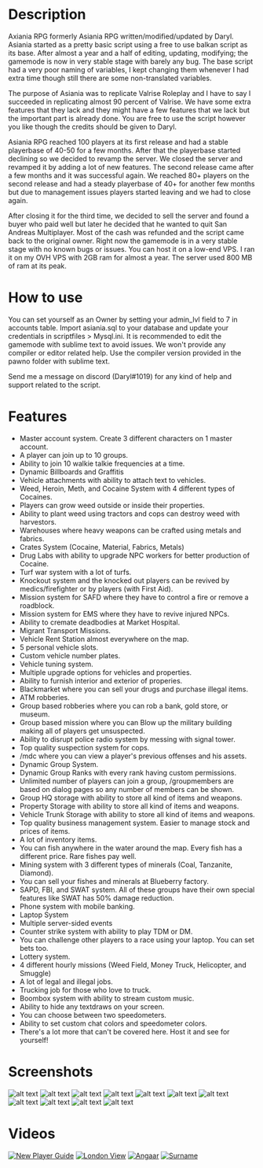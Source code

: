 
# Description

Axiania RPG formerly Asiania RPG written/modified/updated by Daryl. Asiania started as a pretty basic script
using a free to use balkan script as its base. After almost a year and a half of editing, updating, modifying;
the gamemode is now in very stable stage with barely any bug. The base script had a very poor naming
of variables, I kept changing them whenever I had extra time though still there are some non-translated variables.

The purpose of Asiania was to replicate Valrise Roleplay and I have to say I succeeded in replicating
almost 90 percent of Valrise. We have some extra features that they lack and they might have a few features that
we lack but the important part is already done. You are free to use the script however you like though the credits
should be given to Daryl.

Asiania RPG reached 100 players at its first release and had a stable playerbase of 40-50 for a few months. After that
the playerbase started declining so we decided to revamp the server. We closed the server and revamped it by adding
a lot of new features. The second release came after a few months and it was successful again. We reached 80+ players
on the second release and had a steady playerbase of 40+ for another few months but due to management issues players
started leaving and we had to close again.

After closing it for the third time, we decided to sell the server and found a buyer who paid well but later he decided 
that he wanted to quit San Andreas Multiplayer. Most of the cash was refunded and the script came back to the
original owner. Right now the gamemode is in a very stable stage with no known bugs or issues. You can host it
on a low-end VPS. I ran it on my OVH VPS with 2GB ram for almost a year. The server used 800 MB of ram at its peak.

# How to use

You can set yourself as an Owner by setting your admin_lvl field to 7 in accounts table. Import asiania.sql to your database and update your credentials 
in scriptfiles > Mysql.ini. It is recommended to edit the gamemode with sublime text to avoid issues. We won't provide
any compiler or editor related help. Use the compiler version provided in the pawno folder with sublime text.

Send me a message on discord (Daryl#1019) for any kind of help and support related to the script.

# Features

- Master account system. Create 3 different characters on 1 master account.
- A player can join up to 10 groups.
- Ability to join 10 walkie talkie frequencies at a time.
- Dynamic Billboards and Graffitis
- Vehicle attachments with ability to attach text to vehicles.
- Weed, Heroin, Meth, and Cocaine System with 4 different types of Cocaines.
- Players can grow weed outside or inside their properties.
- Ability to plant weed using tractors and cops can destroy weed with harvestors.
- Warehouses where heavy weapons can be crafted using metals and fabrics.
- Crates System (Cocaine, Material, Fabrics, Metals)
- Drug Labs with ability to upgrade NPC workers for better production of Cocaine.
- Turf war system with a lot of turfs.
- Knockout system and the knocked out players can be revived by medics/firefighter or by players (with First Aid).
- Mission system for SAFD where they have to control a fire or remove a roadblock.
- Mission system for EMS where they have to revive injured NPCs.
- Ability to cremate deadbodies at Market Hospital.
- Migrant Transport Missions.
- Vehicle Rent Station almost everywhere on the map.
- 5 personal vehicle slots.
- Custom vehicle number plates.
- Vehicle tuning system.
- Multiple upgrade options for vehicles and properties.
- Ability to furnish interior and exterior of properies.
- Blackmarket where you can sell your drugs and purchase illegal items.
- ATM robberies.
- Group based robberies where you can rob a bank, gold store, or museum.
- Group based mission where you can Blow up the military building making all of players get unsuspected.
- Ability to disrupt police radio system by messing with signal tower.
- Top quality suspection system for cops.
- /mdc where you can view a player's previous offenses and his assets.
- Dynamic Group System.
- Dynamic Group Ranks with every rank having custom permissions.
- Unlimited number of players can join a group, /groupmembers are based on dialog pages so any number of members can be shown.
- Group HQ storage with ability to store all kind of items and weapons.
- Property Storage with ability to store all kind of items and weapons.
- Vehicle Trunk Storage with ability to store all kind of items and weapons.
- Top quality business management system. Easier to manage stock and prices of items.
- A lot of inventory items.
- You can fish anywhere in the water around the map. Every fish has a different price. Rare fishes pay well.
- Mining system with 3 different types of minerals (Coal, Tanzanite, Diamond).
- You can sell your fishes and minerals at Blueberry factory.
- SAPD, FBI, and SWAT system. All of these groups have their own special features like SWAT has 50% damage reduction.
- Phone system with mobile banking. 
- Laptop System
- Multiple server-sided events
- Counter strike system with ability to play TDM or DM.
- You can challenge other players to a race using your laptop. You can set bets too.
- Lottery system.
- 4 different hourly missions (Weed Field, Money Truck, Helicopter, and Smuggle)
- A lot of legal and illegal jobs.
- Trucking job for those who love to truck.
- Boombox system with ability to stream custom music.
- Ability to hide any textdraws on your screen.
- You can choose between two speedometers.
- Ability to set custom chat colors and speedometer colors.
- There's a lot more that can't be covered here. Host it and see for yourself!

# Screenshots
![alt text](https://github.com/Axiania/Asiania-RPG/blob/main/screenshots/sa-mp-080.png?raw=true)
![alt text](https://github.com/Axiania/Asiania-RPG/blob/main/screenshots/sa-mp-081.png?raw=true)
![alt text](https://github.com/Axiania/Asiania-RPG/blob/main/screenshots/sa-mp-082.png?raw=true)
![alt text](https://github.com/Axiania/Asiania-RPG/blob/main/screenshots/sa-mp-083.png?raw=true)
![alt text](https://github.com/Axiania/Asiania-RPG/blob/main/screenshots/sa-mp-084.png?raw=true)
![alt text](https://github.com/Axiania/Asiania-RPG/blob/main/screenshots/sa-mp-085.png?raw=true)
![alt text](https://github.com/Axiania/Asiania-RPG/blob/main/screenshots/sa-mp-086.png?raw=true)
![alt text](https://github.com/Axiania/Asiania-RPG/blob/main/screenshots/sa-mp-087.png?raw=true)
![alt text](https://github.com/Axiania/Asiania-RPG/blob/main/screenshots/sa-mp-088.png?raw=true)
![alt text](https://github.com/Axiania/Asiania-RPG/blob/main/screenshots/sa-mp-089.png?raw=true)
![alt text](https://github.com/Axiania/Asiania-RPG/blob/main/screenshots/sa-mp-090.png?raw=true)

# Videos
[![New Player Guide](https://yt-embed.herokuapp.com/embed?v=ER5MYtb1uSA)](https://www.youtube.com/watch?v=ER5MYtb1uSA "[Axiania RPG] New Player Guide
")
[![London View](https://yt-embed.herokuapp.com/embed?v=FpEOcrYrdSQ)](https://www.youtube.com/watch?v=FpEOcrYrdSQ "[Axiania:RPG] London View
")
[![Angaar](https://yt-embed.herokuapp.com/embed?v=bX-Kj8h9daA)](https://www.youtube.com/watch?v=bX-Kj8h9daA "[Axiania:RPG] Angaar
")
[![Surname](https://yt-embed.herokuapp.com/embed?v=2tNkVeeknyg)](https://www.youtube.com/watch?v=2tNkVeeknyg "[Axiania:RPG] Surname
")
